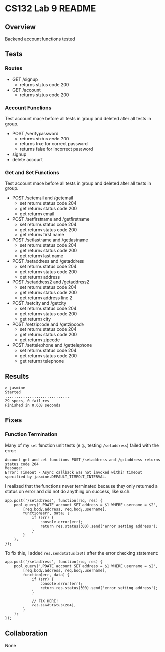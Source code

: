 # CS132 Lab 9 README

## Overview
Backend account functions tested

## Tests

### Routes

- GET /signup
	- returns status code 200
- GET /account
	- returns status code 200

### Account Functions
Test account made before all tests in group and deleted after all tests in group.

- POST /verifypassword
	- returns status code 200
	- returns true for correct password
	- returns false for incorrect password
- signup
- delete account

### Get and Set Functions
Test account made before all tests in group and deleted after all tests in group.

- POST /setemail and /getemail
	- set returns status code 204
	- get returns status code 200
	- get returns email
- POST /setfirstname and /getfirstname
	- set returns status code 204
	- get returns status code 200
	- get returns first name
- POST /setlastname and /getlastname
	- set returns status code 204
	- get returns status code 200
	- get returns last name
- POST /setaddress and /getaddress
	- set returns status code 204
	- get returns status code 200
	- get returns address
- POST /setaddress2 and /getaddress2
	- set returns status code 204
	- get returns status code 200
	- get returns address line 2
- POST /setcity and /getcity
	- set returns status code 204
	- get returns status code 200
	- get returns city
- POST /setzipcode and /getzipcode
	- set returns status code 204
	- get returns status code 200
	- get returns zipcode
- POST /settelephone and /gettelephone
	- set returns status code 204
	- get returns status code 200
	- get returns telephone

## Results

	> jasmine
	Started
	.............................
	29 specs, 0 failures
	Finished in 0.638 seconds

## Fixes

### Function Termination
Many of my `set` function unit tests (e.g., testing `/setaddress`) failed with the error:

	Account get and set functions POST /setaddress and /getaddress returns status code 204
	Message:
	Error: Timeout - Async callback was not invoked within timeout specified by jasmine.DEFAULT_TIMEOUT_INTERVAL.

I realized that the functions never terminated because they only returned a status on error and did not do anything on success, like such:

	app.post('/setaddress', function(req, res) {
		pool.query('UPDATE account SET address = $1 WHERE username = $2',
			[req.body.address, req.body.username],
			function(err, data) {
				if (err) {
					console.error(err);
					return res.status(500).send('error setting address');
				}
			}
		);
	});

To fix this, I added `res.sendStatus(204)` after the error checking statement:

	app.post('/setaddress', function(req, res) {
		pool.query('UPDATE account SET address = $1 WHERE username = $2',
			[req.body.address, req.body.username],
			function(err, data) {
				if (err) {
					console.error(err);
					return res.status(500).send('error setting address');
				}
				
				// FIX HERE!
				res.sendStatus(204);
			}
		);
	});


## Collaboration
None
